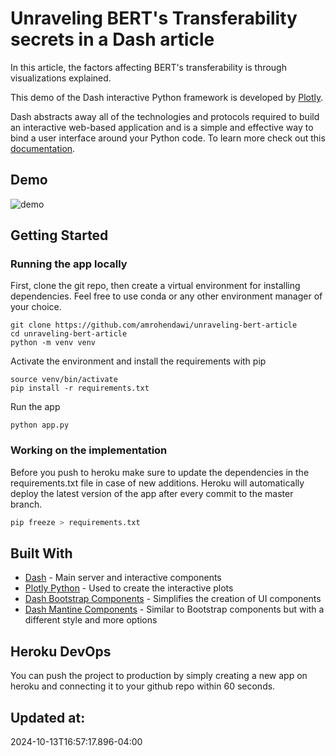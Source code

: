 # Unraveling BERT's Transferability secrets in a Dash article

In this article, the factors affecting BERT's transferability is through visualizations explained.

This demo of the Dash interactive Python framework is developed by [Plotly](https://plot.ly/).

Dash abstracts away all of the technologies and protocols required to build an interactive web-based application and is a simple and effective way to bind a user interface around your Python code.
To learn more check out this [documentation](https://plot.ly/dash).

## Demo
![demo](screenshots/demo.gif)

## Getting Started

### Running the app locally

First, clone the git repo, then create a virtual environment for installing dependencies.
Feel free to use conda or any other environment manager of your choice.

```
git clone https://github.com/amrohendawi/unraveling-bert-article
cd unraveling-bert-article
python -m venv venv
```

Activate the environment and install the requirements with pip

```
source venv/bin/activate
pip install -r requirements.txt
```

Run the app

```
python app.py
```

### Working on the implementation

Before you push to heroku make sure to update the dependencies in the requirements.txt file in case of new additions.
Heroku will automatically deploy the latest version of the app after every commit to the master branch.

```bash
pip freeze > requirements.txt
```

## Built With

- [Dash](https://dash.plot.ly/) - Main server and interactive components
- [Plotly Python](https://plot.ly/python/) - Used to create the interactive plots
- [Dash Bootstrap Components](https://dash-bootstrap-components.opensource.faculty.ai/) - Simplifies the creation of UI components
- [Dash Mantine Components](https://www.dash-mantine-components.com/) - Similar to Bootstrap components but with a different style and more options

## Heroku DevOps

You can push the project to production by simply creating a new app on heroku and connecting it to your github repo within 60 seconds.

## Updated at:
2024-10-13T16:57:17.896-04:00